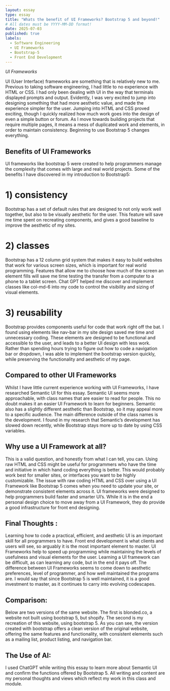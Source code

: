 ```yaml
---
layout: essay
type: essay
title: "Whats the benefit of UI Frameworks? Bootstrap 5 and beyond!"
# All dates must be YYYY-MM-DD format!
date: 2025-07-03
published: true
labels:
  - Software Engineering
  - UI Frameworks
  - Bootstrap-5
  - Front End Development  
---
```


*UI Frameworks*

UI (User Interface) frameworks are something that is relatively new to me. Previous to taking software engineering, I had little to no experience with HTML or CSS. I had only been dealing with UI in the way that terminals displayed prompts and output. Evidently, I was very excited to jump into designing something that had more aesthetic value, and made the experience simpler for the user. Jumping into HTML and CSS proved exciting, though I quickly realized how much work goes into the design of even a simple button or forum. As I move towards building projects that require multiple pages, it means a mess of duplicated work and elements, in order to maintain consistency. Beginning to use Bootstrap 5 changes everything. 

## Benefits of UI Frameworks 

UI frameworks like bootstrap 5 were created to help programmers manage the complexity that comes with large and real world projects. Some of the benefits I have discovered in my introduction to Bootstrap5:

# 1) consistency 

Bootstrap has a set of default rules that are designed to not only work well together, but also to be visually aesthetic for the user. This feature will save me time spent on recreating components, and gives a good baseline to improve the aesthetic of my sites.  

# 2) classes

Bootstrap has a 12 column grid system that makes it easy to build websites that work for various screen sizes, which is important for real world programming. Features that allow me to choose how much of the screen an element fills will save me time testing the transfer from a computer to a phone to a tablet screen. Chat GPT helped me discover and implement classes like col-md-6 into my code  to control the visibility and sizing of visual elements. 

# 3) reusability 

Bootstrap provides components useful for code that work right off the bat. I found using elements like nav-bar in my site design saved me time and unnecessary coding. These elements are designed to be functional and accessible to the user, and leads to a better UI design with less work. Rather than spending hours trying to figure out how to code a navigation bar or dropdown, I was able to implement the bootstrap version quickly, while preserving the functionality and aesthetic of my page.

## Compared to other UI Frameworks 

Whilst I have little current experience working with UI Frameworks, I have researched Semantic UI for this essay. Semantic UI seems more approachable, with class names that are easier to read for people. This no doubt makes it an easier UI Framework to learn for beginners. Semantic also has a slightly different aesthetic than Bootstrap, so it may appeal more to a specific audience. The main difference outside of the class names is the development. I found in my research that Semantic’s development has slowed down recently, while Bootstrap stays more up to date by using CSS variables. 

## Why use a UI Framework at all? 

This is a valid question, and honestly from what I can tell, you can. Using raw HTML and CSS might be useful for programmers who have the time and initiative in which hand coding everything is better. This would probably work best for smaller sites, or interfaces you want to be highly customizable. 
The issue with raw coding HTML and CSS over using a UI Framework like Bootstrap 5 comes when you need to update your site, or demonstrate consistent elements across it. UI frameworks were designed to help programmers build faster and smarter UI’s. While it is in the end a personal design choice to move away from a UI Framework, they do provide a good infrastructure for front end designing. 

## Final Thoughts :

Learning how to code a practical, efficient, and aesthetic UI is an important skill for all programmers to have. Front end development is what clients and users will see, so arguably it is the most important element to master. UI Frameworks help to speed up programming while maintaining the levels of usefulness and visual elements for the user. Learning a UI framework can be difficult, as can learning any code, but in the end it pays off. The difference between UI Frameworks seems to come down to aesthetic preferences, level of programmer, and how well maintained the programs are. I would say that since Bootstrap 5 is well maintained, it is a good investment to master, as it continues to carry into evolving codescapes.    

## Comparison:

Below are two versions of the same website. The first is blonded.co, a website not built using bootstrap 5, but shopify. The second is my recreation of this website, using bootstrap 5. As you can see, the version created with bootstrap offers a clean version of the original website, offering the same features and functionality, with consistent elements such as a mailing list, product listing, and navigation bar.  

## The Use of AI:

I used ChatGPT while writing this essay to learn more about Semantic UI and confirm the  functions offered by Bootstrap 5. All writing and content are my personal thoughts and views which reflect my work in this class and module. 

